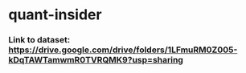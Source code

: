# quant-insider

### Link to dataset: https://drive.google.com/drive/folders/1LFmuRM0Z005-kDqTAWTamwmR0TVRQMK9?usp=sharing
